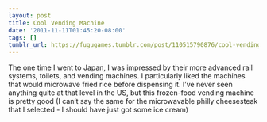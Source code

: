 ```yaml
---
layout: post
title: Cool Vending Machine
date: '2011-11-11T01:45:20-08:00'
tags: []
tumblr_url: https://fugugames.tumblr.com/post/110515790876/cool-vending-machine
---
```

The one time I went to Japan, I was impressed by their more advanced rail systems, toilets, and vending machines. I particularly liked the machines that would microwave fried rice before dispensing it. I’ve never seen anything quite at that level in the US, but this frozen-food vending machine is pretty good (I can’t say the same for the microwavable philly cheesesteak that I selected - I should have just got some ice cream)

